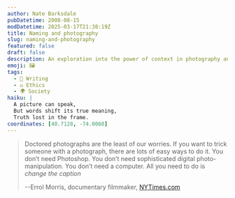 ```yaml
---
author: Nate Barksdale
pubDatetime: 2008-08-15
modDatetime: 2025-03-17T21:38:19Z
title: Naming and photography
slug: naming-and-photography
featured: false
draft: false
description: An exploration into the power of context in photography and how simple alterations can create misleading narratives.
emoji: 🖼️
tags:
  - 📝 Writing
  - ⚖️ Ethics
  - 🌍 Society
haiku: |
  A picture can speak,  
  But words shift its true meaning,  
  Truth lost in the frame.
coordinates: [40.7128, -74.0060]
---
```


> Doctored photographs are the least of our worries. If you want to trick someone with a photograph, there are lots of easy ways to do it. You don’t need Photoshop. You don’t need sophisticated digital photo-manipulation. You don’t need a computer. All you need to do is _change the caption_
>
> --Errol Morris, documentary filmmaker, [NYTimes.com](http://web.archive.org/web/20160610133148/http://morris.blogs.nytimes.com/2008/08/11/photography-as-a-weapon/)
